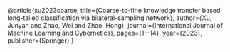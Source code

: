 @article{xu2023coarse,
  title={Coarse-to-fine knowledge transfer based long-tailed classification via bilateral-sampling network},
  author={Xu, Junyan and Zhao, Wei and Zhao, Hong},
  journal={International Journal of Machine Learning and Cybernetics},
  pages={1--14},
  year={2023},
  publisher={Springer}
}
